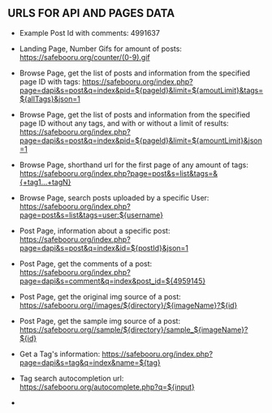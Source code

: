 ## URLS FOR API AND PAGES DATA
+ Example Post Id with comments: 4991637

+ Landing Page, Number Gifs for amount of posts: https://safebooru.org/counter/(0-9).gif

+ Browse Page, get the list of posts and information from the specified page ID with tags: https://safebooru.org/index.php?page=dapi&s=post&q=index&pid=${pageId}&limit=${amoutLimit}&tags=${allTags}&json=1

+ Browse Page, get the list of posts and information from the specified page ID without any tags, and with or without a limit of results: https://safebooru.org/index.php?page=dapi&s=post&q=index&pid=${pageId}&limit=${amountLimit}&json=1

+ Browse Page, shorthand url for the first page of any amount of tags: https://safebooru.org/index.php?page=post&s=list&tags=&{+tag1...+tagN}

+ Browse Page, search posts uploaded by a specific User: https://safebooru.org/index.php?page=post&s=list&tags=user:${username}

+ Post Page, information about a specific post: https://safebooru.org/index.php?page=dapi&s=post&q=index&id=${postId}&json=1

+ Post Page, get the comments of a post: https://safebooru.org/index.php?page=dapi&s=comment&q=index&post_id=${4959145}

+ Post Page, get the original img source of a post: https://safebooru.org//images/${directory}/${imageName}?${id}

+ Post Page, get the sample img source of a post: https://safebooru.org//sample/${directory}/sample_${imageName}?${id}

+ Get a Tag's information: https://safebooru.org/index.php?page=dapi&s=tag&q=index&name=${tag}

+ Tag search autocompletion url: https://safebooru.org/autocomplete.php?q=${input}

+